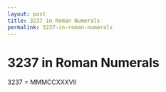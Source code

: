 ```yaml
---
layout: post
title: 3237 in Roman Numerals
permalink: 3237-in-roman-numerals
---
```


# 3237 in Roman Numerals

3237 = MMMCCXXXVII
